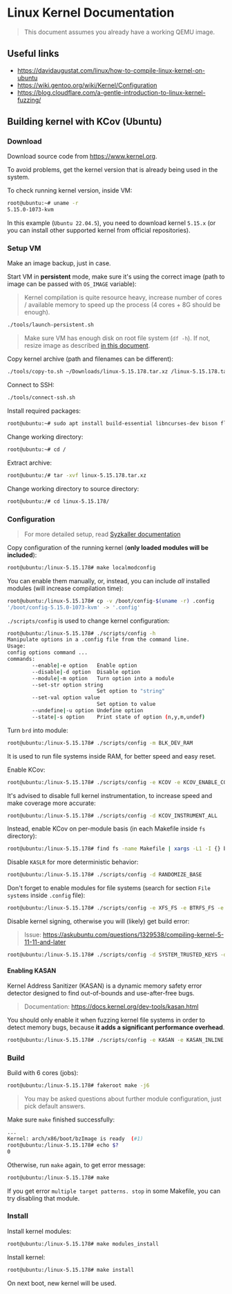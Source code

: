 # Linux Kernel Documentation

> This document assumes you already have a working QEMU image.

## Useful links

- <https://davidaugustat.com/linux/how-to-compile-linux-kernel-on-ubuntu>
- <https://wiki.gentoo.org/wiki/Kernel/Configuration>
- <https://blog.cloudflare.com/a-gentle-introduction-to-linux-kernel-fuzzing/>

## Building kernel with KCov (Ubuntu)

### Download

Download source code from <https://www.kernel.org>.

To avoid problems, get the kernel version that is already being used in the system.

To check running kernel version, inside VM:

```sh
root@ubuntu:~# uname -r
5.15.0-1073-kvm
```

In this example (`Ubuntu 22.04.5`), you need to download kernel `5.15.x` (or you can install other supported kernel from official repositories).

### Setup VM

Make an image backup, just in case.

Start VM in __persistent__ mode, make sure it's using the correct image (path to image can be passed with `OS_IMAGE` variable):

> Kernel compilation is quite resource heavy, increase number of cores / available memory to speed up the process (4 cores + 8G should be enough).

```sh
./tools/launch-persistent.sh
```

> Make sure VM has enough disk on root file system (`df -h`). If not, resize image as described [in this document](./QEMU.md).

Copy kernel archive (path and filenames can be different):

```sh
./tools/copy-to.sh ~/Downloads/linux-5.15.178.tar.xz /linux-5.15.178.tar.xz
```

Connect to SSH:

```sh
./tools/connect-ssh.sh
```

Install required packages:

```sh
root@ubuntu:~# sudo apt install build-essential libncurses-dev bison flex libssl-dev libelf-dev fakeroot dwarves
```

Change working directory:

```sh
root@ubuntu:~# cd /
```

Extract archive:

```sh
root@ubuntu:/# tar -xvf linux-5.15.178.tar.xz
```

Change working directory to source directory:

```sh
root@ubuntu:/# cd linux-5.15.178/
```

### Configuration

> For more detailed setup, read [Syzkaller documentation](https://github.com/google/syzkaller/blob/464ac2eda061918b0834afc83052d755176d25a1/docs/linux/kernel_configs.md)

Copy configuration of the running kernel (__only loaded modules will be included__):

```sh
root@ubuntu:/linux-5.15.178# make localmodconfig
```

You can enable them manually, or, instead, you can include *all* installed modules (will increase compilation time):

```sh
root@ubuntu:/linux-5.15.178# cp -v /boot/config-$(uname -r) .config
'/boot/config-5.15.0-1073-kvm' -> '.config'
```

`./scripts/config` is used to change kernel configuration:

```sh
root@ubuntu:/linux-5.15.178# ./scripts/config -h
Manipulate options in a .config file from the command line.
Usage:
config options command ...
commands:
        --enable|-e option   Enable option
        --disable|-d option  Disable option
        --module|-m option   Turn option into a module
        --set-str option string
                             Set option to "string"
        --set-val option value
                             Set option to value
        --undefine|-u option Undefine option
        --state|-s option    Print state of option (n,y,m,undef)
```

Turn `brd` into module:

```sh
root@ubuntu:/linux-5.15.178# ./scripts/config -m BLK_DEV_RAM
```

It is used to run file systems inside RAM, for better speed and easy reset.

Enable KCov:

```sh
root@ubuntu:/linux-5.15.178# ./scripts/config -e KCOV -e KCOV_ENABLE_COMPARISONS
```

It's advised to disable full kernel instrumentation, to increase speed and make coverage more accurate:

```sh
root@ubuntu:/linux-5.15.178# ./scripts/config -d KCOV_INSTRUMENT_ALL
```

Instead, enable KCov on per-module basis (in each Makefile inside `fs` directory):

```sh
root@ubuntu:/linux-5.15.178# find fs -name Makefile | xargs -L1 -I {} bash -c 'echo "KCOV_INSTRUMENT := y" >> {}'
```

Disable `KASLR` for more deterministic behavior:

```sh
root@ubuntu:/linux-5.15.178# ./scripts/config -d RANDOMIZE_BASE
```

Don't forget to enable modules for file systems (search for section `File systems` inside `.config` file):

```sh
root@ubuntu:/linux-5.15.178# ./scripts/config -e XFS_FS -e BTRFS_FS -e F2FS_FS
```

Disable kernel signing, otherwise you will (likely) get build error:

> Issue: <https://askubuntu.com/questions/1329538/compiling-kernel-5-11-11-and-later>

```sh
root@ubuntu:/linux-5.15.178# ./scripts/config -d SYSTEM_TRUSTED_KEYS -d SYSTEM_REVOCATION_KEYS --set-str CONFIG_SYSTEM_TRUSTED_KEYS "" --set-str CONFIG_SYSTEM_REVOCATION_KEYS ""
```

#### Enabling KASAN

Kernel Address Sanitizer (KASAN) is a dynamic memory safety error detector designed to find out-of-bounds and use-after-free bugs.

> Documentation: <https://docs.kernel.org/dev-tools/kasan.html>

You should only enable it when fuzzing kernel file systems in order to detect memory bugs, because __it adds a significant performance overhead__.

```sh
root@ubuntu:/linux-5.15.178# ./scripts/config -e KASAN -e KASAN_INLINE -e CONFIG_KASAN_GENERIC
```

### Build

Build with 6 cores (jobs):

```sh
root@ubuntu:/linux-5.15.178# fakeroot make -j6
```

> You may be asked questions about further module configuration, just pick default answers.

Make sure `make` finished successfully:

```sh
...
Kernel: arch/x86/boot/bzImage is ready  (#1)
root@ubuntu:/linux-5.15.178# echo $?
0
```

Otherwise, run `make` again, to get error message:

```sh
root@ubuntu:/linux-5.15.178# make
```

If you get error `multiple target patterns. stop` in some Makefile, you can try disabling that module.

### Install

Install kernel modules:

```sh
root@ubuntu:/linux-5.15.178# make modules_install
```

Install kernel:

```sh
root@ubuntu:/linux-5.15.178# make install
```

On next boot, new kernel will be used.
